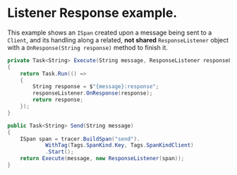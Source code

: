 # Listener Response example.

This example shows an `ISpan` created upon a message being sent to a `Client`, and its handling along a related, **not shared** `ResponseListener` object with a `OnResponse(String response)` method to finish it.

```cs
private Task<String> Execute(String message, ResponseListener responseListener)
{
    return Task.Run(() =>
    {
        String response = $"{message}:response";
        responseListener.OnResponse(response);
        return response;
    });
}

public Task<String> Send(String message)
{
    ISpan span = tracer.BuildSpan("send").
            WithTag(Tags.SpanKind.Key, Tags.SpanKindClient)
            .Start();
    return Execute(message, new ResponseListener(span));
}
```
